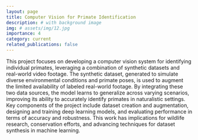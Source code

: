 ```yaml
---
layout: page
title: Computer Vision for Primate Identification
description: # with background image
img: # assets/img/12.jpg
importance: 4
category: current
related_publications: false
---
```


This project focuses on developing a computer vision system for identifying individual primates, leveraging a combination of synthetic datasets and real-world video footage. The synthetic dataset, generated to simulate diverse environmental conditions and primate poses, is used to augment the limited availability of labeled real-world footage. By integrating these two data sources, the model learns to generalize across varying scenarios, improving its ability to accurately identify primates in naturalistic settings. Key components of the project include dataset creation and augmentation, designing and training deep learning models, and evaluating performance in terms of accuracy and robustness. This work has implications for wildlife research, conservation efforts, and advancing techniques for dataset synthesis in machine learning.
